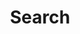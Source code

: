 ---
title: "Search" # in any language you want
layout: "search" # necessary for search
summary: "search"
placeholder: "search"
---